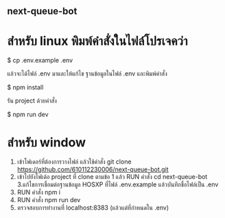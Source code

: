 ## next-queue-bot

# สำหรับ linux พิมพ์คำสั่งในไฟล์โปรเจคว่า

$ cp .env.example .env 

แล้วจะได้ไฟล์ .env มาและให้แก้ไข ฐานข้อมูลในไฟล์ .env และพิมพ์คำสั่ง

$ npm install

รัน project ด้วยคำสั่ง

$ npm run dev

# สำหรับ window 
1. เข้าโฟเดอร์ที่ต้องการวางไฟล์ แล้วใช้คำสั่ง
git clone https://github.com/610112230006/next-queue-bot.git
2. เข้าไปยังโฟเด้อ project ที่ clone ตามข้อ 1 แล้ว RUN คำสั่ง
cd next-queue-bot 
3.แก้ไขการเชื่อมต่อฐานข้อมูล HOSXP ที่ไฟล์ .env.example แล้วบันทึกชื่อไฟล์เป็น .env
4. RUN คำสั่ง
npm i
5. RUN คำสั่ง
npm run dev
6. ตรวจสอบการทำงานที่ 
localhost:8383 
(แล้วแต่ที่กำหนดใน .env)
